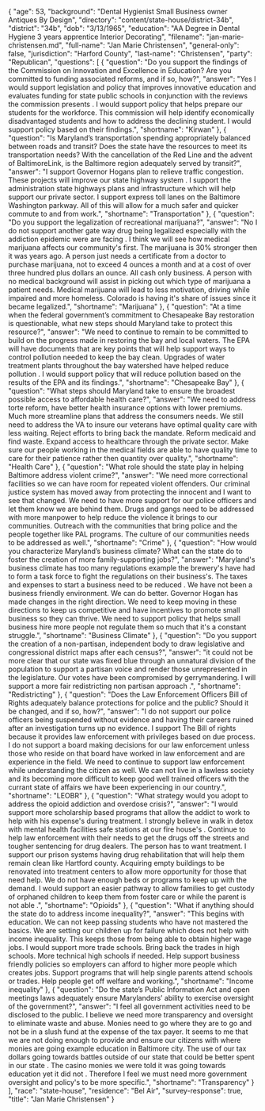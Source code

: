 {
  "age": 53,
  "background": "Dental Hygienist Small Business owner Antiques By Design",
  "directory": "content/state-house/district-34b",
  "district": "34b",
  "dob": "3/13/1965",
  "education": "AA Degree in Dental Hygiene 3 years apprentice  Interior Decorating",
  "filename": "jan-marie-christensen.md",
  "full-name": "Jan Marie Christensen",
  "general-only": false,
  "jurisdiction": "Harford County",
  "last-name": "Christensen",
  "party": "Republican",
  "questions": [
    {
      "question": "Do you support the findings of the Commission on Innovation and Excellence in Education? Are you committed to funding associated reforms, and if so, how?",
      "answer": "Yes I would support legislation and policy that improves innovative education and evaluates funding for state public schools in conjunction with  the reviews the commission presents . I would support policy that helps prepare our students for the workforce. This commission will help identify economically disadvantaged students and how to address the declining student. I would support policy based on their findings.",
      "shortname": "Kirwan"
    },
    {
      "question": "Is Maryland’s transportation spending appropriately balanced between roads and transit? Does the state have the resources to meet its transportation needs? With the cancellation of the Red Line and the advent of BaltimoreLink, is the Baltimore region adequately served by transit?",
      "answer": "I support Governor Hogans plan to relieve traffic congestion. These projects will improve our state highway system . I support the administration state highways plans and infrastructure which will help support our private sector. I support express toll lanes on the Baltimore Washington parkway.  All of this will allow for a much safer and quicker commute to and from work.",
      "shortname": "Transportation"
    },
    {
      "question": "Do you support the legalization of recreational marijuana?",
      "answer": "No  I do not support another gate way drug being legalized especially with the addiction epidemic were are facing . I think we will see how medical marijuana affects our community's first. The marijuana is 30% stronger then it was years ago. A person just needs a certificate from a doctor to purchase marijuana, not to exceed 4 ounces a month and at a cost of over three hundred plus dollars  an ounce.  All cash only business. A person with no medical background will assist in picking out which type of marijuana a patient needs. Medical marijuana  will lead to less motivation, driving while impaired and more homeless. Colorado is having it's share of issues since it became legalized.",
      "shortname": "Marijuana"
    },
    {
      "question": "At a time when the federal government’s commitment to Chesapeake Bay restoration is questionable, what new steps should Maryland take to protect this resource?",
      "answer": "We need to continue to remain to be committed to build on the progress made in restoring the bay and local waters. The EPA will have documents that are key points that will help support ways to control pollution needed to keep the bay clean. Upgrades of water treatment plants  throughout the bay watershed have helped reduce pollution . I would support policy that will reduce pollution based on the results of the EPA and its findings.",
      "shortname": "Chesapeake Bay"
    },
    {
      "question": "What steps should Maryland take to ensure the broadest possible access to affordable health care?",
      "answer": "We need to address torte reform, have better health insurance options with lower premiums. Much more streamline plans that address the consumers needs. We still need to address the VA to insure our veterans have optimal quality care with less waiting. Reject efforts to bring back the mandate. Reform medicaid and  find waste. Expand access to healthcare through the private sector. Make sure our people working in the medical fields are able to have quality time to care for their patience rather then quantity over quality.",
      "shortname": "Health Care"
    },
    {
      "question": "What role should the state play in helping Baltimore address violent crime?",
      "answer": "We need more correctional facilities so we can have room for repeated violent offenders. Our criminal justice system has moved away from protecting the innocent and I want to see that changed. We need to have more support for our police officers and let them know we are behind them. Drugs and gangs need to be addressed with more manpower to help reduce the violence it brings to our communities. Outreach with the communities that bring police and the people together like PAL programs. The culture of our communities needs to be addressed as well.",
      "shortname": "Crime"
    },
    {
      "question": "How would you characterize Maryland’s business climate? What can the state do to foster the creation of more family-supporting jobs?",
      "answer": "Maryland's business climate has too many regulations example the brewery's have had to form a task force to fight the regulations on their business's. The taxes and expenses to start a business need to be reduced . We have not been a business friendly environment. We can do better. Governor Hogan has made changes in the right direction. We need to keep moving in these directions to keep us competitive and  have incentives to promote small business so they can thrive. We need to support policy that helps small business hire more people not regulate them so much that it's a constant struggle.",
      "shortname": "Business Climate"
    },
    {
      "question": "Do you support the creation of a non-partisan, independent body to draw legislative and congressional district maps after each census?",
      "answer": "it could not be more clear that our state was fixed blue through an unnatural division of the population to support a partisan voice and render those unrepresented in the legislature. Our votes have been compromised by gerrymandering. I will support a more fair redistricting  non partisan approach .",
      "shortname": "Redistricting"
    },
    {
      "question": "Does the Law Enforcement Officers Bill of Rights adequately balance protections for police and the public? Should it be changed, and if so, how?",
      "answer": "I do not support our police officers being suspended without evidence and having their careers ruined after an investigation turns up no evidence. I support The Bill of rights because it provides law enforcement with privileges based on due  process. I do not support a board making decisions for our law enforcement unless  those who reside on that board have worked in law enforcement  and are experience in the field. We need to continue to  support  law enforcement while understanding the citizen as well. We can not live in a lawless society and its becoming more difficult to keep good well trained officers with the currant state of affairs we have been experiencing in our country.",
      "shortname": "LEOBR"
    },
    {
      "question": "What strategy would you adopt to address the opioid addiction and overdose crisis?",
      "answer": "I would support more scholarship based programs that allow the addict to work to help with his expense's during treatment. I strongly believe in walk in detox with mental health facilities safe stations at our fire house's . Continue to help law enforcement with their needs to get the drugs off the streets and tougher sentencing for drug dealers. The person has to want treatment. I support our prison systems having drug rehabilitation that will help them remain clean like Hartford county. Acquiring empty buildings to be renovated into treatment centers to allow more opportunity for those that need help. We do not have enough beds or programs to keep up with the demand.  I would support an easier pathway to allow families to get custody of orphaned children to keep them from foster care or while the parent is not able .",
      "shortname": "Opioids"
    },
    {
      "question": "What if anything should the state do to address income inequality?",
      "answer": "This begins with education. We can not keep passing students who have not mastered the basics. We are setting our children up for failure which does not help with income inequality. This keeps those from being able to obtain higher wage jobs. I would support more trade schools. Bring back the trades in high schools. More technical high schools if needed. Help support business friendly policies so employers can afford to higher more people which creates jobs. Support programs that will help single parents attend schools or trades. Help people get off welfare and working.",
      "shortname": "Income inequality"
    },
    {
      "question": "Do the state’s Public Information Act and open meetings laws adequately ensure Marylanders’ ability to exercise oversight of the government?",
      "answer": "I feel all government activities need to be disclosed to the public. I believe we need more transparency  and oversight to eliminate waste and abuse. Monies need to go where they are to go and not be in a slush fund at the expense of the tax payer. It seems to me that we are not doing enough to provide and ensure our citizens with where  monies are going example education in Baltimore city. The use of our tax dollars going towards battles outside of our state that could be better spent in our state . The casino monies we were told it was going towards education yet it did not . Therefore I feel we must need more government oversight and policy's to be more specific.",
      "shortname": "Transparency"
    }
  ],
  "race": "state-house",
  "residence": "Bel Air",
  "survey-response": true,
  "title": "Jan Marie Christensen"
}
